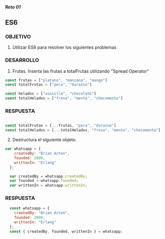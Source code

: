 ##### Reto 01
## ES6

### OBJETIVO
1. Utilizar ES6 para resolver los siguientes problemas

### DESARROLLO
 
1. Frutas. Inserta las frutas a totalFrutas utilizando "Spread Operator"

```javascript
const frutas = ["platano", "manzana", "mango"]
const totalFrutas = ["pera", "durazno"]

const helados = ["vainilla", "chocolate"]
const totalHelados = ["fresa", "menta", "chocomenta"]
```


### RESPUESTA
```javascript

const totalFrutas = [...frutas, "pera", "durazno"]
const totalHelados = [...totalHelados, "fresa", "menta", "chocomenta"]
```


2. Destructura el siguiente objeto.

```javascript
var whatsapp = {
    createdBy: "Brian Acton",
    founded: 2009,
    writtenIn: "Erlang"    
  };

  var createdBy = whatsapp.createdBy;
  var founded = whatsapp.founded;
  var writtenIn = whatsapp.writtenIn;
```
  
### RESPUESTA 
```javascript
  const whatsapp = {
    createdBy: "Brian Acton",
    founded: 2009,
    writtenIn: "Erlang"    
  };
  const { createdBy, founded, writtenIn } = whatsapp;

```
